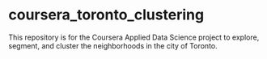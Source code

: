 # coursera_toronto_clustering
This repository is for the Coursera Applied Data Science project to explore, segment, and cluster the neighborhoods in the city of Toronto. 

